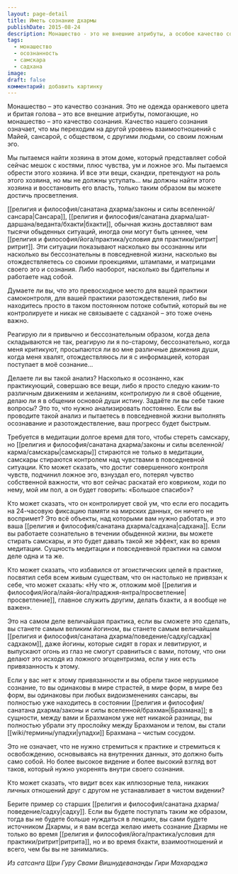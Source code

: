 ```yaml
---
layout: page-detail
title: Иметь сознание дхармы
publishDate: 2015-08-24
description: Монашество - это не внешние атрибуты, а особое качество сознания и глубокая осознанность. Истинный монах работает с эго, контролирует чувства, стирает самскары и действует бескорыстно ради других. Такой подход ведет к разотождествлению с ложным «я» и раскрытию тождества с Брахманом даже в повседневной жизни.
tags:
  - монашество
  - осознанность
  - самскара
  - садхана
image: 
draft: false
комментарий: добавить картинку
---
```

Монашество – это качество сознания. Это не одежда оранжевого цвета и бритая голова – это все внешние атрибуты, помогающие, но монашество – это качество сознания. Качество нашего сознания означает, что мы переходим на другой уровень взаимоотношений с Майей, сансарой, с обществом, с другими людьми, со своим ложным эго. 

Мы пытаемся найти хозяина в этом доме, который представляет собой сейчас мешок с костями, плюс чувства, ум и ложное эго. Мы пытаемся обрести этого хозяина. И все эти вещи, скандхи, претендуют на роль этого хозяина, но мы не должны уступать… мы должны найти этого хозяина и восстановить его власть, только таким образом вы можете достичь просветления.

[[религия и философия/санатана дхарма/законы и силы вселенной/сансара|Сансара]], [[религия и философия/санатана дхарма/шат-даршана/веданта/бхакти|бхакти]], обычная жизнь доставляют вам тысячи обыденных ситуаций, иногда они могут быть ценнее, чем [[религия и философия/йога/практика/условия для практики/ритрит|ритрит]]. Эти ситуации показывают насколько вы осознанны или насколько вы бессознательны в повседневной жизни, насколько вы отождествляетесь со своими проекциями, штампами, и матрицами своего эго и сознания. Либо наоборот, насколько вы бдительны и работаете над собой.

Думаете ли вы, что это превосходное место для вашей практики самоконтроля, для вашей практики разотождествления, либо вы находитесь просто в таком постоянном потоке событий, который вы не контролируете и никак не связываете с садханой – это тоже очень важно. 

Реагирую ли я привычно и бессознательным образом, когда дела складываются не так, реагирую ли я по-старому, бессознательно, когда меня критикуют, просыпаются ли во мне различные движения души, когда меня хвалят, отождествляюсь ли я с информацией, которая поступает в моё сознание... 

Делаете ли вы такой анализ? Насколько я осознанно, как практикующий, совершаю все вещи, либо я просто следую каким-то различным движениям и желаниям, контролирую ли я своё общение, делаю ли я в общении основой души истину. Задаёте ли вы себе такие вопросы? Это то, что нужно анализировать постоянно. Если вы проводите такой анализ и пытаетесь в повседневной жизни выполнять осознавание и разотождествление, ваш прогресс будет быстрым. 

Требуется в медитации долгое время для того, чтобы стереть самскару, но [[религия и философия/санатана дхарма/законы и силы вселенной/карма/самскары|самскары]] стираются не только в медитации, самскары стираются контролем над чувствами в повседневной ситуации. Кто может сказать, что достиг совершенного контроля чувств, подчинил ложное эго, взнуздал его, потерял чувство собственной важности, что вот сейчас раскатай его ковриком, ходи по нему, мой им пол, а он будет говорить: «Большое спасибо»?

Кто может сказать, что он контролирует свой ум, что если его посадить на 24-часовую фиксацию памяти на мирских данных, он ничего не воспримет? Это всё объекты, над которыми вам нужно работать, и это ваша [[религия и философия/санатана дхарма/садхана|садхана]]. Если вы работаете сознательно в течении обыденной жизни, вы можете стирать самскары, и это будет давать такой же эффект, как во время медитации. Сущность медитации и повседневной практики на самом деле одна и та же. 

Кто может сказать, что избавился от эгоистических целей в практике, посвятил себя всем живым существам, что он настолько не привязан к себе, что может сказать: «Ну что ж, отложим моё [[религия и философия/йога/лайя-йога/праджня-янтра/просветление|просветление]], главное служить другим, делать бхакти, а я вообще не важен». 

Это на самом деле величайшая практика, если вы сможете это сделать, вы станете самым великим йогином, вы станете самым величайшим [[религия и философия/санатана дхарма/поведение/садху/садхак|садхаком]], даже йогины, которые сидят в горах и левитируют, и выпускают огонь из глаз не смогут сравниться с вами, потому, что они делают это исходя из ложного эгоцентризма, если у них есть привязанность к этому.

Если у вас нет к этому привязанности и вы обрели такое нерушимое сознание, то вы одинаковы в мире страстей, в мире форм, в мире без форм, вы одинаковы при любых видоизменениях сансары, вы полностью уже находитесь в состоянии [[религия и философия/санатана дхарма/законы и силы вселенной/брахман|Брахмана]]; в сущности, между вами и Брахманом уже нет никакой разницы, вы полностью убрали эту прослойку между Брахманом и телом, вы стали [[wiki/термины/упадхи|упадхи]] Брахмана – чистым сосудом.

Это не означает, что не нужно стремиться к практике и стремиться к освобождению, основываясь на внутренних данных, это должно быть само собой. Но более высокое видение и более высокий взгляд вот таков, который нужно укоренять внутри своего сознания. 

Кто может сказать, что видит всех как иллюзорные тела, никаких личных отношений друг с другом не устанавливает в чистом видении?

Берите пример со старших [[религия и философия/санатана дхарма/поведение/садху|садху]]. Если вы будете поступать таким же образом, тогда вы не будете больше нуждаться в лекциях, вы сами будете источником Дхармы, и я вам всегда желаю иметь сознание Дхармы не только во время [[религия и философия/йога/практика/условия для практики/ритрит|ритрита]], но и во время бхакти, взаимоотношений и всего, чем бы вы не занимались.

*Из сатсанга Шри Гуру Свами Вишнудевананды Гири Махараджа*

